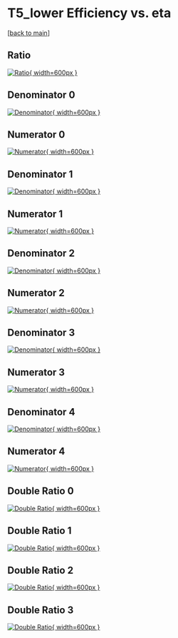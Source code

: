 # T5_lower Efficiency vs. eta

[[back to main](./)]



## Ratio

[![Ratio](../mtv/var/T5_lower_loweta_321_1_eff_eta.png){ width=600px }](../mtv/var/T5_lower_loweta_321_1_eff_eta.pdf)

## Denominator 0

[![Denominator](../mtv/den/T5_lower_loweta_321_1_eff_eta_den0.png){ width=600px }](../mtv/den/T5_lower_loweta_321_1_eff_eta_den0.pdf)

## Numerator 0

[![Numerator](../mtv/num/T5_lower_loweta_321_1_eff_eta_num0.png){ width=600px }](../mtv/num/T5_lower_loweta_321_1_eff_eta_num0.pdf)

## Denominator 1

[![Denominator](../mtv/den/T5_lower_loweta_321_1_eff_eta_den1.png){ width=600px }](../mtv/den/T5_lower_loweta_321_1_eff_eta_den1.pdf)

## Numerator 1

[![Numerator](../mtv/num/T5_lower_loweta_321_1_eff_eta_num1.png){ width=600px }](../mtv/num/T5_lower_loweta_321_1_eff_eta_num1.pdf)

## Denominator 2

[![Denominator](../mtv/den/T5_lower_loweta_321_1_eff_eta_den2.png){ width=600px }](../mtv/den/T5_lower_loweta_321_1_eff_eta_den2.pdf)

## Numerator 2

[![Numerator](../mtv/num/T5_lower_loweta_321_1_eff_eta_num2.png){ width=600px }](../mtv/num/T5_lower_loweta_321_1_eff_eta_num2.pdf)

## Denominator 3

[![Denominator](../mtv/den/T5_lower_loweta_321_1_eff_eta_den3.png){ width=600px }](../mtv/den/T5_lower_loweta_321_1_eff_eta_den3.pdf)

## Numerator 3

[![Numerator](../mtv/num/T5_lower_loweta_321_1_eff_eta_num3.png){ width=600px }](../mtv/num/T5_lower_loweta_321_1_eff_eta_num3.pdf)

## Denominator 4

[![Denominator](../mtv/den/T5_lower_loweta_321_1_eff_eta_den4.png){ width=600px }](../mtv/den/T5_lower_loweta_321_1_eff_eta_den4.pdf)

## Numerator 4

[![Numerator](../mtv/num/T5_lower_loweta_321_1_eff_eta_num4.png){ width=600px }](../mtv/num/T5_lower_loweta_321_1_eff_eta_num4.pdf)

## Double Ratio 0

[![Double Ratio](../mtv/ratio/T5_lower_loweta_321_1_eff_eta_ratio0.png){ width=600px }](../mtv/ratio/T5_lower_loweta_321_1_eff_eta_ratio0.pdf)

## Double Ratio 1

[![Double Ratio](../mtv/ratio/T5_lower_loweta_321_1_eff_eta_ratio1.png){ width=600px }](../mtv/ratio/T5_lower_loweta_321_1_eff_eta_ratio1.pdf)

## Double Ratio 2

[![Double Ratio](../mtv/ratio/T5_lower_loweta_321_1_eff_eta_ratio2.png){ width=600px }](../mtv/ratio/T5_lower_loweta_321_1_eff_eta_ratio2.pdf)

## Double Ratio 3

[![Double Ratio](../mtv/ratio/T5_lower_loweta_321_1_eff_eta_ratio3.png){ width=600px }](../mtv/ratio/T5_lower_loweta_321_1_eff_eta_ratio3.pdf)

